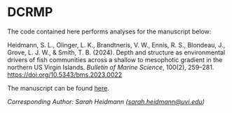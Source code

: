 # DCRMP

The code contained here performs analyses for the manuscript below:

Heidmann, S. L., Olinger, L. K., Brandtneris, V. W., Ennis, R. S., Blondeau, J., Grove, L. J. W., & Smith, T. B. (2024). Depth and structure as environmental drivers of fish communities across a shallow to mesophotic gradient in the northern US Virgin Islands. *Bulletin of Marine Science*, 100(2), 259–281. https://doi.org/10.5343/bms.2023.0022

The manuscript can be found [here](https://www.ingentaconnect.com/content/umrsmas/bullmar/2024/00000100/00000002/art00003).

*Corresponding Author: Sarah Heidmann (sarah.heidmann@uvi.edu)*